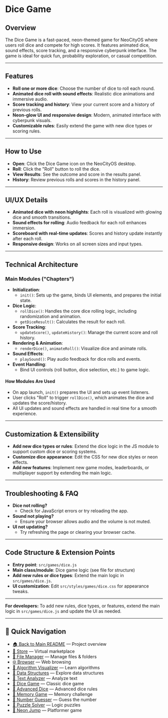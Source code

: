 # Dice Game

## Overview
The Dice Game is a fast-paced, neon-themed game for NeoCityOS where users roll dice and compete for high scores. It features animated dice, sound effects, score tracking, and a responsive cyberpunk interface. The game is ideal for quick fun, probability exploration, or casual competition.

---

## Features
- **Roll one or more dice**: Choose the number of dice to roll each round.
- **Animated dice roll with sound effects**: Realistic dice animations and immersive audio.
- **Score tracking and history**: View your current score and a history of previous rolls.
- **Neon-glow UI and responsive design**: Modern, animated interface with cyberpunk visuals.
- **Customizable rules**: Easily extend the game with new dice types or scoring rules.

---

## How to Use
- **Open**: Click the Dice Game icon on the NeoCityOS desktop.
- **Roll**: Click the "Roll" button to roll the dice.
- **View Results**: See the outcome and score in the results panel.
- **History**: Review previous rolls and scores in the history panel.

---

## UI/UX Details
- **Animated dice with neon highlights**: Each roll is visualized with glowing dice and smooth transitions.
- **Sound effects for rolling**: Audio feedback for each roll enhances immersion.
- **Scoreboard with real-time updates**: Scores and history update instantly after each roll.
- **Responsive design**: Works on all screen sizes and input types.

---

## Technical Architecture

### Main Modules ("Chapters")
- **Initialization**:
  - `init()`: Sets up the game, binds UI elements, and prepares the initial state.
- **Dice Logic**:
  - `rollDice()`: Handles the core dice rolling logic, including randomization and animation.
  - `getDiceResult()`: Calculates the result for each roll.
- **Score Tracking**:
  - `updateScore()`, `updateHistory()`: Manage the current score and roll history.
- **Rendering & Animation**:
  - `renderDice()`, `animateRoll()`: Visualize dice and animate rolls.
- **Sound Effects**:
  - `playSound()`: Play audio feedback for dice rolls and events.
- **Event Handling**:
  - Bind UI controls (roll button, dice selection, etc.) to game logic.

#### How Modules Are Used
- On app launch, `init()` prepares the UI and sets up event listeners.
- User clicks "Roll" to trigger `rollDice()`, which animates the dice and updates the score/history.
- All UI updates and sound effects are handled in real time for a smooth experience.

---

## Customization & Extensibility
- **Add new dice types or rules**: Extend the dice logic in the JS module to support custom dice or scoring systems.
- **Customize dice appearance**: Edit the CSS for new dice styles or neon effects.
- **Add new features**: Implement new game modes, leaderboards, or multiplayer support by extending the main logic.

---

## Troubleshooting & FAQ
- **Dice not rolling?**
  - Check for JavaScript errors or try reloading the app.
- **Sound not playing?**
  - Ensure your browser allows audio and the volume is not muted.
- **UI not updating?**
  - Try refreshing the page or clearing your browser cache.

---

## Code Structure & Extension Points
- **Entry point**: `src/games/dice.js`
- **Main class/module**: Dice game logic (see file for structure)
- **Add new rules or dice types**: Extend the main logic in `src/games/dice.js`.
- **UI customization**: Edit `src/styles/games/dice.css` for appearance tweaks.

---

**For developers:**
To add new rules, dice types, or features, extend the main logic in `src/games/dice.js` and update the UI as needed.

---

## 🔗 Quick Navigation

- [🏠 Back to Main README](../../README.md) — Project overview
- [🛒 Store](./Store.md) — Virtual marketplace
- [📁 File Manager](./FileManager.md) — Manage files & folders
- [🌐 Browser](./Browser.md) — Web browsing
- [🧮 Algorithm Visualizer](./AlgorithmVisualizer.md) — Learn algorithms
- [🧱 Data Structures](./DataStructures.md) — Explore data structures
- [📝 Text Analyzer](./TextAnalyzer.md) — Analyze text
- [🎲 Dice Game](./DiceGame.md) — Classic dice game
- [🎲 Advanced Dice](./AdvancedDice.md) — Advanced dice rules
- [🧠 Memory Game](./MemoryGame.md) — Memory challenge
- [🔢 Number Guesser](./NumberGuesser.md) — Guess the number
- [🧩 Puzzle Solver](./PuzzleSolver.md) — Logic puzzles
- [🚀 Neon Jump](./NeonJump.md) — Platformer game 